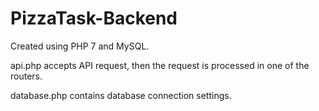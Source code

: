# PizzaTask-Backend
Created using PHP 7 and MySQL.

api.php accepts API request,
then the request is processed in one of the routers.

database.php contains database connection settings.
